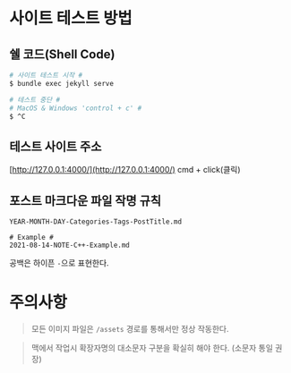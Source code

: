 # 사이트 테스트 방법

## 쉘 코드(Shell Code)

```bash
# 사이트 테스트 시작 #
$ bundle exec jekyll serve

# 테스트 중단 #
# MacOS & Windows 'control + c' #
$ ^C
```



## 테스트 사이트 주소

[http://127.0.0.1:4000/](http://127.0.0.1:4000/)
cmd + click(클릭)



## 포스트 마크다운 파일 작명 규칙

```
YEAR-MONTH-DAY-Categories-Tags-PostTitle.md

# Example #
2021-08-14-NOTE-C++-Example.md
```

공백은 하이픈 `-`으로 표현한다.



# 주의사항

> 모든 이미지 파일은 `/assets` 경로를 통해서만 정상 작동한다.

> 맥에서 작업시 확장자명의 대소문자 구분을 확실히 해야 한다. (소문자 통일 권장)